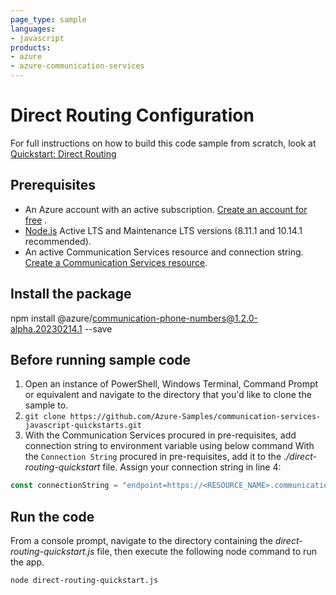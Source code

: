 ```yaml
---
page_type: sample
languages:
- javascript
products:
- azure
- azure-communication-services
---
```



# Direct Routing Configuration

For full instructions on how to build this code sample from scratch, look at [Quickstart: Direct Routing](https://docs.microsoft.com/azure/communication-services/quickstarts/telephony/voice-routing-sdk-config?pivots=programming-language-javascript)

## Prerequisites

- An Azure account with an active subscription. [Create an account for free](https://azure.microsoft.com/free/?WT.mc_id=A261C142F)  .
- [Node.js](https://nodejs.org/en/) Active LTS and Maintenance LTS versions (8.11.1 and 10.14.1 recommended).
- An active Communication Services resource and connection string. [Create a Communication Services resource](https://docs.microsoft.com/azure/communication-services/quickstarts/create-communication-resource).

## Install the package

npm install @azure/communication-phone-numbers@1.2.0-alpha.20230214.1 --save

## Before running sample code

1. Open an instance of PowerShell, Windows Terminal, Command Prompt or equivalent and navigate to the directory that you'd like to clone the sample to.
2. `git clone https://github.com/Azure-Samples/communication-services-javascript-quickstarts.git`
3. With the Communication Services procured in pre-requisites, add connection string to environment variable using below command
With the `Connection String` procured in pre-requisites, add it to the *./direct-routing-quickstart* file. Assign your connection string in line 4:

```javascript
const connectionString = "endpoint=https://<RESOURCE_NAME>.communication.azure.com/;accesskey=<ACCESS_KEY>";
```

## Run the code

From a console prompt, navigate to the directory containing the *direct-routing-quickstart.js* file, then execute the following node command to run the app.

```console
node direct-routing-quickstart.js
```
